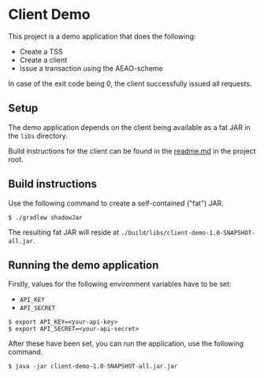 # Client Demo

This project is a demo application that does the following:

- Create a TSS
- Create a client
- Issue a transaction using the AEAO-scheme


In case of the exit code being 0, the client successfully issued all requests.

## Setup
The demo application depends on the client being available as a fat JAR in the `libs` directory. 


Build instructions for the client can be found in the [readme.md](https://github.com/fiskaly/fiskaly-kassensichv-client-java/blob/master/readme.md) in the project root.

## Build instructions
Use the following command to create a self-contained ("fat") JAR.


```
$ ./gradlew shadowJar
```


The resulting fat JAR will reside at `./build/libs/client-demo-1.0-SNAPSHOT-all.jar`.

## Running the demo application
Firstly, values for the following environment variables have to be set: 
- `API_KEY`
- `API_SECRET`

```
$ export API_KEY=<your-api-key>
$ export API_SECRET=<your-api-secret>
```

After these have been set, you can run the application, use the following command.

```
$ java -jar client-demo-1.0-SNAPSHOT-all.jar.jar
```
